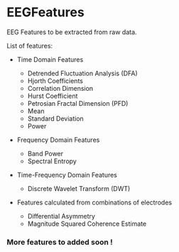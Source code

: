 # EEGFeatures
EEG Features to be extracted from raw data.

List of features:

+ Time Domain Features
	- Detrended Fluctuation Analysis (DFA)
	- Hjorth Coefficients
	- Correlation Dimension
	- Hurst Coefficient
	- Petrosian Fractal Dimension (PFD)
	- Mean
	- Standard Deviation
	- Power

+ Frequency Domain Features
	- Band Power
	- Spectral Entropy

+ Time-Frequency Domain Features
	- Discrete Wavelet Transform (DWT)

+ Features calculated from combinations of electrodes
	- Differential Asymmetry
	- Magnitude Squared Coherence Estimate


### More features to added soon !

